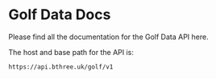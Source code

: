 # Golf Data Docs

Please find all the documentation for the Golf Data API here.

The host and base path for the API is:

```URL
https://api.bthree.uk/golf/v1
```
